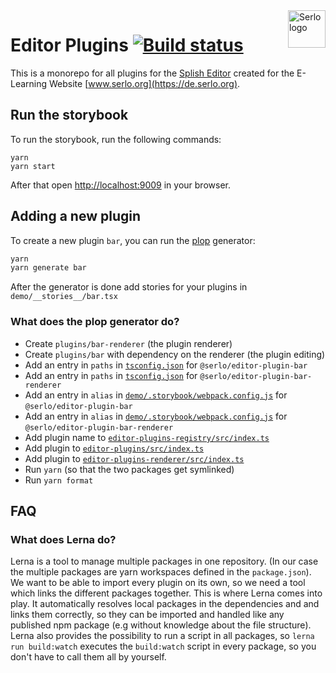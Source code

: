 <img src="https://assets.serlo.org/meta/logo.png" alt="Serlo logo" title="Serlo" align="right" height="60" />

# Editor Plugins [![Build status](https://img.shields.io/travis/com/serlo/editor-plugins.svg)](https://travis-ci.com/serlo/editor-plugins)

This is a monorepo for all plugins for the [Splish Editor](https://github.com/splish/editor) created for the E-Learning Website [www.serlo.org](https://de.serlo.org).

## Run the storybook

To run the storybook, run the following commands:

```
yarn
yarn start
```

After that open [http://localhost:9009](http://localhost:9009) in your browser.

## Adding a new plugin

To create a new plugin `bar`, you can run the [plop](https://github.com/amwmedia/plop) generator:

```sh
yarn
yarn generate bar
```

After the generator is done add stories for your plugins in `demo/__stories__/bar.tsx`

### What does the plop generator do?

- Create `plugins/bar-renderer` (the plugin renderer)
- Create `plugins/bar` with dependency on the renderer (the plugin editing)
- Add an entry in `paths` in [`tsconfig.json`](tsconfig.json) for `@serlo/editor-plugin-bar`
- Add an entry in `paths` in [`tsconfig.json`](tsconfig.json) for `@serlo/editor-plugin-bar-renderer`
- Add an entry in `alias` in [`demo/.storybook/webpack.config.js`](demo/.storybook/webpack.config.js) for `@serlo/editor-plugin-bar`
- Add an entry in `alias` in [`demo/.storybook/webpack.config.js`](demo/.storybook/webpack.config.js) for `@serlo/editor-plugin-bar-renderer`
- Add plugin name to [`editor-plugins-registry/src/index.ts`](editor-plugins-registry/src/index.ts)
- Add plugin to [`editor-plugins/src/index.ts`](editor-plugins/src/index.ts)
- Add plugin to [`editor-plugins-renderer/src/index.ts`](editor-plugins-renderer/src/index.ts)
- Run `yarn` (so that the two packages get symlinked)
- Run `yarn format`

## FAQ

### What does Lerna do?

Lerna is a tool to manage multiple packages in one repository. (In our case the multiple packages are yarn workspaces defined in the `package.json`). We want to be able to import every plugin on its own, so we need a tool which links the different packages together.
This is where Lerna comes into play. It automatically resolves local packages in the dependencies and and links them correctly, so they can be imported and handled like any published npm package (e.g without knowledge about the file structure).
Lerna also provides the possibility to run a script in all packages, so `lerna run build:watch` executes the `build:watch` script in every package, so you don't have to call them all by yourself.

